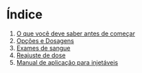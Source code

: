 
# Índice

1. [O que você deve saber antes de começar](https://github.com/AnthyUwU/anthyuwu.github.io/blob/main/O%20que%20voc%C3%AA%20deve%20saber%20antes%20de%20come%C3%A7ar.md#o-que-%C3%A9-terapia-hormonal--transi%C3%A7%C3%A3o-hormonal--terapia-de-reposi%C3%A7%C3%A3o-hormonal--th)
2. [Opções e Dosagens](https://github.com/AnthyUwU/anthyuwu.github.io/blob/main/O%20que%20voc%C3%AA%20deve%20saber%20antes%20de%20come%C3%A7ar.md#o-que-%C3%A9-terapia-hormonal--transi%C3%A7%C3%A3o-hormonal--terapia-de-reposi%C3%A7%C3%A3o-hormonal--th)
3. [Exames de sangue]()
4. [Reajuste de dose]()
5. [Manual de aplicação para injetáveis]()
